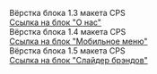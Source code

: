 Вёрстка блока 1.3 макета CPS<br>
<a href="https://ivanostaschenko.github.io/cps.github.io/">Ссылка на блок "О нас"</a><br>
Вёрстка блока 1.4 макета CPS<br>
<a href="https://ivanostaschenko.github.io/cps.github.io/menu-mobile.html">Ссылка на блок "Мобильное меню"</a><br>
Вёрстка блока 1.5 макета CPS<br>
<a href="https://ivanostaschenko.github.io/cps.github.io/brand-slider.html">Ссылка на блок "Слайдер брэндов"</a>

